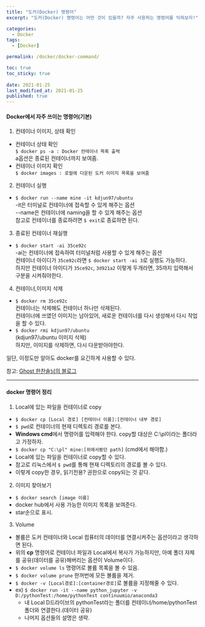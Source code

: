 ```yaml
---
title: "도커(Docker) 명령어"
excerpt: "도커(Docker) 명령어는 어떤 것이 있을까? 자주 사용하는 명령어를 익혀보자!"

categories:
  - Docker
tags:
  - [Docker]

permalink: /docker/docker-command/

toc: true
toc_sticky: true
 
date: 2021-01-25
last_modified_at: 2021-01-25
published: true
---
```


#### Docker에서 자주 쓰이는 명령어(기본)  

1. 컨테이너 이미지, 상태 확인  
- 컨테이너 상태 확인  
```$ docker ps -a : Docker 컨테이너 목록 출력```  
a옵션은 종료된 컨테이너까지 보여줌.  
- 컨테이너 이미지 확인  
```$ docker images : 로컬에 다운된 도커 이미지 목록을 보여줌```  

2. 컨테이너 실행  
- ```$ docker run --name mine -it kdjun97/ubuntu```  
-it은 터미널로 컨테이너에 접속할 수 있게 해주는 옵션  
--name은 컨테이너에 naming을 할 수 있게 해주는 옵션  
참고로 컨테이너를 종료하려면 ```$ exit```로 종료하면 된다.  

3. 종료된 컨테이너 재실행  
- ```$ docker start -ai 35ce92c```  
-ai는 컨테이너에 접속하여 터미널처럼 사용할 수 있게 해주는 옵션  
컨테이너 아이디가 `35ce92c`라면 ```$ docker start -ai 3```로 실행도 가능하다.  
하지만 컨테이너 아이디가 `35ce92c`, `3d921a2` 이렇게 두개라면, 35까지 입력해서 구분을 시켜줘야한다.  

4. 컨테이너,이미지 삭제  
- ```$ docker rm 35ce92c```  
컨테이너는 삭제해도 컨테이너 하나만 삭제된다.  
컨테이너에 쓰였던 이미지는 남아있어, 새로운 컨테이너를 다시 생성해서 다시 작업을 할 수 있다.    
- ```$ docker rmi kdjun97/ubuntu```  
(kdjun97/ubuntu 이미지 삭제)  
하지만, 이미지를 삭제하면, 다시 다운받아야한다.  

일단, 이정도만 알아도 docker를 요긴하게 사용할 수 있다.  

참고: [Ghost 한찬솔님의 블로그](https://ccss17.github.io/ProgrammerBase/docker/#_1)  

---  

#### docker 명령어 정리  

1. Local에 있는 파일을 컨테이너로 copy  
- ```$ docker cp [Local 경로] [컨테이너 이름]:[컨테이너 내부 경로]```  
- `$ pwd`로 컨테이너의 현재 디렉토리 경로를 본다.  
- **Windows cmd**에서 명령어를 입력해야 한다. copy할 대상은 C:\pl이라는 폴더라고 가정하자.      
- `$ docker cp "C:\pl" mine:[위에서봤던 path]` (cmd에서 해야함.)  
- Local에 있는 파일을 컨테이너로 copy할 수 있다.  
- 참고로 리눅스에서 `$ pwd`를 통해 현재 디렉토리의 경로를 볼 수 있다.  
- 이렇게 copy한 경우, 읽기전용? 권한으로 copy되는 것 같다.  

2. 이미지 찾아보기  
- ```$ docker search [image 이름]```  
- docker hub에서 사용 가능한 이미지 목록을 보여준다.  
- star순으로 표시.  

3. Volume  
- 볼륨은 도커 컨테이너와 Local 컴퓨터의 데이터를 연결시켜주는 옵션이라고 생각하면 된다.  
- 위의 **cp** 명령어로 컨테이너 파일과 Local에서 복사가 가능하지만, 아예 폴더 자체를 공유(데이터를 공유)해버리는 옵션이 Volume이다.  
- ```$ docker volume ls``` 명령어로 볼륨 목록을 볼 수 있음.  
- ```$ docker volume prune``` 한꺼번에 모든 볼륨을 제거.  
- ```$ docker -v [Local경로]:[container경로]```로 볼륨을 지정해줄 수 있다.  
- ex) ```$ docker run -it --name python_jupyter -v D:/pythonTest:/home/pythonTest continuumio/anaconda3```  
  - 내 Local D드라이브의 pythonTest라는 폴더를 컨테이너/home/pythonTest 폴더와 연결한다.(데이터 공유)  
  - 나머지 옵션들의 설명은 생략.  